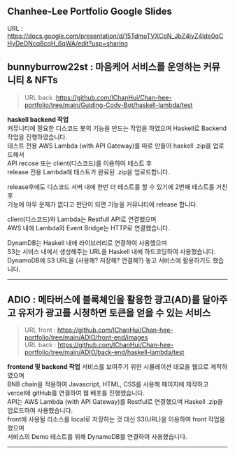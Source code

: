 ## Chanhee-Lee Portfolio Google Slides     
URL : <https://docs.google.com/presentation/d/15TdmoTVXCpN_JbZ4lvZ4Ide0qCHyDeONcq8cqH_6qWA/edit?usp=sharing>       


## bunnyburrow22st : 마음케어 서비스를 운영하는 커뮤니티 & NFTs      
>URL back :<https://github.com/IChanHui/Chan-hee-portfolio/tree/main/Guiding-Cody-Bot/haskell-lambda/test>      

**haskell backend 작업**      
커뮤니티에 필요한 디스코드 봇의 기능을 만드는 작업을 하였으며 Haskell로 Backend 작업을 진행하였습니다.      
테스트 전용 AWS Lambda (with API Gateway)를 따로 만들어 haskell .zip을 업로드해서         
API recose 또는 client(디스코드)를 이용하여 테스트 후        
release 전용 Lambda에 테스트가 완료된 .zip을 업로드합니다.      

release후에도 디스코드 서버 내에 한번 더 테스트를 할 수 있기에 2번째 테스트를 거친 후      
기능에 아무 문제가 없다고 판단이 되면 기능을 커뮤니티에 release 합니다.      

client(디스코드)와 Lambda는 Restfull API로 연결했으며      
AWS 내에 Lambda와 Event Bridge는 HTTP로 연결했습니다.     
  
DynamDB는 Haskell 내에 라이브러리로 연결하여 사용했으며       
S3는 서비스 내에서 생성해주는 URL을 Haskell 내에 하드코딩하여 사용했습니다.     
DynamoDB에 S3 URL을 (사용해? 저장해? 연결해?) 놓고 서비스에 활용하기도 했습니다.     
      

----





## ADIO : 메타버스에 블록체인을 활용한 광고(AD)를 달아주고 유저가 광고를 시청하면 토큰을 얻을 수 있는 서비스       
>URL front : <https://github.com/IChanHui/Chan-hee-portfolio/tree/main/ADIO/front-end/images>      
>URL back : <https://github.com/IChanHui/Chan-hee-portfolio/tree/main/ADIO/back-end/haskell-lambda/test>

**frontend 및 backend 작업**
서비스를 보여주기 위한 시뮬레이션 데모을 웹으로 제작하였으며      
BNB chain을 적용하여 Javascript, HTML, CSS를 사용해 페이지에  제작하고 vercel에 gitHub를 연결하여 웹 배포를 진행했습니다.      
API는 AWS Lambda (with API Gateway)를 Restful로 연결했으며  Haskell .zip을 업로드하여 사용했습니다.      
front에 사용될 리소스를 local로 저장하는 것 대신 S3(URL)을 이용하여 front 작업을 했으며       
서비스의 Demo 테스트를 위해 DynamoDB를 연결하여 사용했습니다.      


----
     







